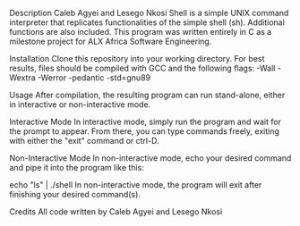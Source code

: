 Description
Caleb Agyei and Lesego Nkosi Shell is a simple UNIX command interpreter that replicates functionalities of the simple shell (sh). Additional functions are also included. This program was written entirely in C as a milestone project for ALX Africa Software Engineering.

Installation
Clone this repository into your working directory. For best results, files should be compiled with GCC and the following flags: -Wall -Wextra -Werror -pedantic -std=gnu89

Usage
After compilation, the resulting program can run stand-alone, either in interactive or non-interactive mode.

Interactive Mode
In interactive mode, simply run the program and wait for the prompt to appear. From there, you can type commands freely, exiting with either the "exit" command or ctrl-D.

Non-Interactive Mode
In non-interactive mode, echo your desired command and pipe it into the program like this:

echo "ls" | ./shell
In non-interactive mode, the program will exit after finishing your desired command(s).

Credits
All code written by Caleb Agyei and Lesego Nkosi

